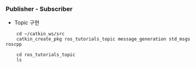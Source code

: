 ### Publisher - Subscriber

- Topic 구현  

```commandline
    cd ~/catkin_ws/src
    catkin_create_pkg ros_tutorials_topic message_generation std_msgs roscpp
    
    cd ros_tutorials_topic    
    ls
```